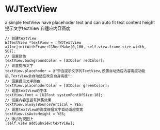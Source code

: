 # WJTextView
a simple textView have placehoder text and can auto fit text content height 提示文字textView 自适应内容高度

    // 创建textView
    WJTextView *textView = [[WJTextView alloc]initWithFrame:CGRectMake(0,100, self.view.frame.size.width, 50)];
    // 设置颜色
    textView.backgroundColor = [UIColor redColor];
    // 设置提示文字
    textView.placehoder = @"带含提示文字的TextView,设置自动适应内容高度功能后,TextView会自动适应改变自身高度";
    // 设置提示文字颜色
    textView.placehoderColor = [UIColor greenColor];
    // 设置textView的字体
    textView.font = [UIFont systemFontOfSize:18];
    // 设置内容是否有弹簧效果
    textView.alwaysBounceVertical = YES;
    // 设置textView的高度根据文字自动适应变宽
    textView.isAutoHeight = YES;
    // 添加到视图上
    [self.view addSubview:textView];
